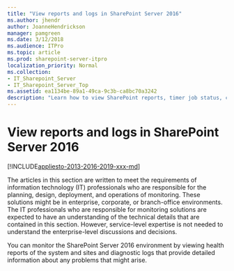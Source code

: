 ```yaml
---
title: "View reports and logs in SharePoint Server 2016"
ms.author: jhendr
author: JoanneHendrickson
manager: pamgreen
ms.date: 3/12/2018
ms.audience: ITPro
ms.topic: article
ms.prod: sharepoint-server-itpro
localization_priority: Normal
ms.collection:
- IT_Sharepoint_Server
- IT_Sharepoint_Server_Top
ms.assetid: ea1134be-89a1-49ca-9c3b-ca8bc70a3242
description: "Learn how to view SharePoint reports, timer job status, cache performance, and the SharePoint logging database."
---
```


# View reports and logs in SharePoint Server 2016

[!INCLUDE[appliesto-2013-2016-2019-xxx-md](../includes/appliesto-2013-2016-2019-xxx-md.md)]
  
The articles in this section are written to meet the requirements of information technology (IT) professionals who are responsible for the planning, design, deployment, and operations of monitoring. These solutions might be in enterprise, corporate, or branch-office environments. The IT professionals who are responsible for monitoring solutions are expected to have an understanding of the technical details that are contained in this section. However, service-level expertise is not needed to understand the enterprise-level discussions and decisions.
  
You can monitor the SharePoint Server 2016 environment by viewing health reports of the system and sites and diagnostic logs that provide detailed information about any problems that might arise.
  

